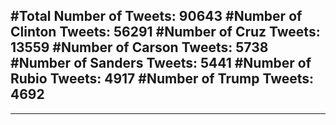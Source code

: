#Total Number of Tweets: 90643 
#Number of Clinton Tweets: 56291
#Number of Cruz Tweets: 13559
#Number of Carson Tweets: 5738
#Number of Sanders Tweets: 5441
#Number of Rubio Tweets: 4917
#Number of Trump Tweets: 4692
---
---
